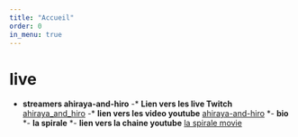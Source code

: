 ```yaml
---
title: "Accueil"
order: 0
in_menu: true
---
```

# live

- **streamers ahiraya-and-hiro**
   -* **Lien vers les live Twitch** [ahiraya_and_hiro](https://www.twitch.tv/ahiraya_and_hiro) 
   -* **lien vers les video youtube** [ahiraya-and-hiro](https://www.youtube.com/channel/UCorW_8OXQIX0wb1s1ujVkWA) 
   *- **bio**
   *- **la spirale** 
   *- **lien vers la chaine youtube** [la spirale movie](https://www.youtube.com/@LaSpirale-Movie) 
